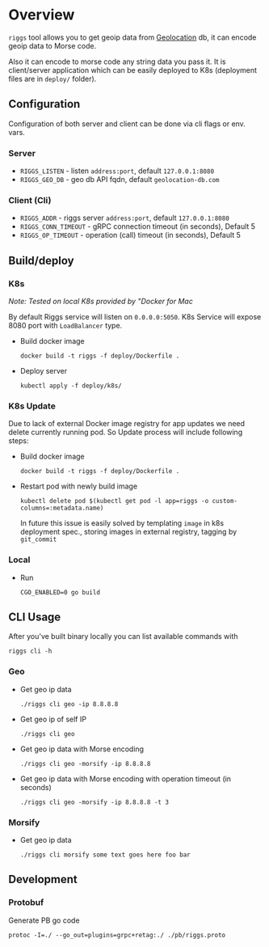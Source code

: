 
# Overview
`riggs` tool allows you to get geoip data from [Geolocation](https://geolocation-db.com) db, it can encode geoip data to Morse code.

Also it can encode to morse code any string data you pass it.
It is client/server application which can be easily deployed to K8s (deployment files are in `deploy/` folder).

## Configuration

Configuration of both server and client can be done via cli flags or env. vars.

### Server
* `RIGGS_LISTEN` - listen `address:port`, default `127.0.0.1:8080`
* `RIGGS_GEO_DB` - geo db API fqdn, default `geolocation-db.com`
  
### Client (Cli)
* `RIGGS_ADDR` - riggs server `address:port`, default `127.0.0.1:8080`
* `RIGGS_CONN_TIMEOUT` - gRPC connection timeout (in seconds), Default 5
* `RIGGS_OP_TIMEOUT` - operation (call) timeout (in seconds), Default 5


## Build/deploy
### K8s

_Note: Tested on local K8s provided by "Docker for Mac_

By default Riggs service will listen on `0.0.0.0:5050`. K8s Service will expose 8080 port with `LoadBalancer` type.

* Build docker image
  ```
  docker build -t riggs -f deploy/Dockerfile .
  ```
* Deploy server
  ```
  kubectl apply -f deploy/k8s/
  ```  

### K8s Update

Due to lack of external Docker image registry for app updates we need delete currently running pod. So Update process will include following steps:

* Build docker image
  ```
  docker build -t riggs -f deploy/Dockerfile .
  ```
* Restart pod with newly build image
  ```
  kubectl delete pod $(kubectl get pod -l app=riggs -o custom-columns=:metadata.name)
  ```  

  In future this issue is easily solved by templating `image` in k8s deployment spec., storing images in external registry, tagging by `git_commit`

### Local

* Run 
  ```
  CGO_ENABLED=0 go build
  ```

## CLI Usage
After you've built binary locally you can list available commands with
```
riggs cli -h
```

### Geo
* Get geo ip data
  ```
  ./riggs cli geo -ip 8.8.8.8
  ```
* Get geo ip of self IP
  ```
  ./riggs cli geo
  ```
* Get geo ip data with Morse encoding
  ```
  ./riggs cli geo -morsify -ip 8.8.8.8
  ```
* Get geo ip data with Morse encoding with operation timeout (in seconds)
  ```
  ./riggs cli geo -morsify -ip 8.8.8.8 -t 3
  ```

### Morsify
* Get geo ip data
  ```
  ./riggs cli morsify some text goes here foo bar
  ```

## Development
### Protobuf
  Generate PB go code
  ```
  protoc -I=./ --go_out=plugins=grpc+retag:./ ./pb/riggs.proto
  ```
